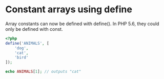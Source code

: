 # Constant arrays using define

Array constants can now be defined with define(). In PHP 5.6, they could only be defined with const.

```php
<?php
define('ANIMALS', [
    'dog',
    'cat',
    'bird'
]);

echo ANIMALS[1]; // outputs "cat"
```
